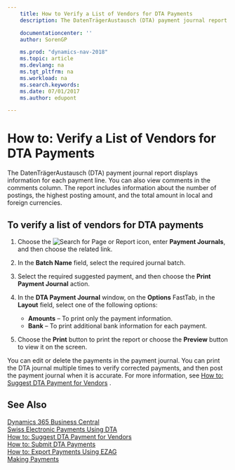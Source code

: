 ```yaml
---
    title: How to Verify a List of Vendors for DTA Payments
    description: The DatenTrägerAustausch (DTA) payment journal report displays information for each payment line. You can also view comments in the comments column. The report includes information about the number of postings, the highest posting amount, and the total amount in local and foreign currencies.

    documentationcenter: ''
    author: SorenGP

    ms.prod: "dynamics-nav-2018"
    ms.topic: article
    ms.devlang: na
    ms.tgt_pltfrm: na
    ms.workload: na
    ms.search.keywords:
    ms.date: 07/01/2017
    ms.author: edupont

---
```

# How to: Verify a List of Vendors for DTA Payments
The DatenTrägerAustausch (DTA) payment journal report displays information for each payment line. You can also view comments in the comments column. The report includes information about the number of postings, the highest posting amount, and the total amount in local and foreign currencies.  

## To verify a list of vendors for DTA payments  

1.  Choose the ![Search for Page or Report](../../media/ui-search/search_small.png "Search for Page or Report icon") icon, enter **Payment Journals**, and then choose the related link.  
2.  In the **Batch Name** field, select the required journal batch.  
3.  Select the required suggested payment, and then choose the **Print Payment Journal** action.  
4.  In the **DTA Payment Journal** window, on the **Options** FastTab, in the **Layout** field, select one of the following options:  

    - **Amounts** – To print only the payment information.  
    - **Bank** – To print additional bank information for each payment.  

5.  Choose the **Print** button to print the report or choose the **Preview** button to view it on the screen.  

You can edit or delete the payments in the payment journal. You can print the DTA journal multiple times to verify corrected payments, and then post the payment journal when it is accurate. For more information, see [How to: Suggest DTA Payment for Vendors](how-to-suggest-dta-payment-for-vendors.md) .  

## See Also
[Dynamics 365 Business Central](/dynamics365/business-central/)  
[Swiss Electronic Payments Using DTA](swiss-electronic-payments-using-dta.md)   
 [How to: Suggest DTA Payment for Vendors](how-to-suggest-dta-payment-for-vendors.md)   
 [How to: Submit DTA Payments](how-to-submit-dta-payments.md)   
 [How to: Export Payments Using EZAG](how-to-export-payments-using-ezag.md)   
 [Making Payments](../../payables-make-payments.md)
